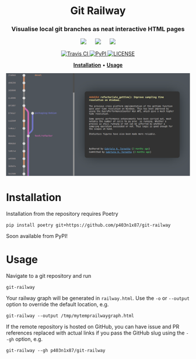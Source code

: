 <h1 align="center">Git Railway</h1>

<h3 align="center">Visualise local git branches as neat interactive HTML pages</h3>

<p align="center">
  <img src="https://upload.wikimedia.org/wikipedia/commons/3/3a/Tux_Mono.svg"
       height="24px" />
  &nbsp;&nbsp;&nbsp;&nbsp;
  <img src="https://upload.wikimedia.org/wikipedia/commons/f/fa/Apple_logo_black.svg"
       height="24px" />
  &nbsp;&nbsp;&nbsp;&nbsp;
  <img src="https://upload.wikimedia.org/wikipedia/commons/2/2b/Windows_logo_2012-Black.svg"
       height="24px" />
</p>

<p align="center">
  <!-- <a href="https://github.com/P403n1x87/git-railway/actions?workflow=Tests">
    <img src="https://github.com/P403n1x87/git-railway/workflows/Tests/badge.svg"
         alt="GitHub Actions: Tests">
  </a> -->
  <a href="https://travis-ci.com/P403n1x87/git-railway">
    <img src="https://travis-ci.com/P403n1x87/git-railway.svg?token=fzW2yzQyjwys4tWf9anS"
         alt="Travis CI">
  </a>
  <!-- <a href="https://codecov.io/gh/P403n1x87/git-railway">
    <img src="https://codecov.io/gh/P403n1x87/git-railway/branch/master/graph/badge.svg"
         alt="Codecov">
  </a> -->
  <a href="https://pypi.org/project/git-railway/">
    <img src="https://img.shields.io/pypi/v/git-railway.svg"
         alt="PyPI">
  </a>
  <a href="https://github.com/P403n1x87/git-railway/blob/master/LICENSE.md">
    <img src="https://img.shields.io/badge/license-GPLv3-ff69b4.svg"
         alt="LICENSE">
  </a>
</p>

<p align="center">
  <!-- <a href="#synopsis"><b>Synopsis</b></a>&nbsp;&bull; -->
  <a href="#installation"><b>Installation</b></a>&nbsp;&bull;
  <a href="#usage"><b>Usage</b></a>
	<!-- &nbsp;&bull; -->
  <!-- <a href="#compatibility"><b>Compatibility</b></a>&nbsp;&bull;
  <a href="#contribute"><b>Contribute</b></a> -->
</p>

<p align="center">
	<img alt="Git Railway Example"
	     src="art/sample.png" />
</p>

# Installation

Installation from the repository requires Poetry

~~~
pip install poetry git+https://github.com/p403n1x87/git-railway
~~~

Soon available from PyPI!


# Usage

Navigate to a git repository and run

~~~ shell
git-railway
~~~

Your railway graph will be generated in `railway.html`. Use the `-o` or `--output` option to override the default location, e.g.

~~~ shell
git-railway --output /tmp/mytemprailwaygraph.html
~~~

If the remote repository is hosted on GitHub, you can have issue and PR references replaced with actual links if you pass the GitHub slug using the `--gh` option, e.g.

~~~ shell
git-railway --gh p403n1x87/git-railway
~~~
